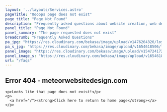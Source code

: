 ```yaml
---
layout: '../layouts/Services.astro'
pageTitle: "Oooops page does not exist"
page_title: "Page Not Found"
description: "Frequently asked questions about website creation, web design, costs, payment plans, stock photos and other client queries."
panel_title: "Page Not Found"
panel_summary: "The page requested does not exist"
breadcrumb: "Frequently Asked Questions"
pa_jpg: "https://res.cloudinary.com/bekasa/image/upload/v1476264320/lost_480-min_gasdth.jpg"
pa_s_jpg: "https://res.cloudinary.com/bekasa/image/upload/v1654618506/lost_s_ilmw93.jpg"
panel_image: "https://res.cloudinary.com/bekasa/image/upload/v1547241728/faq_a0wkf9.webp"
panel_image_s: "https://res.cloudinary.com/bekasa/image/upload/v1654618506/lost_s_ilmw93.jpg"
url: "/faqs"
---
```


<div class="lg:w-5/6 mx-auto h-64">
    <h2>Error 404 - meteorwebsitedesign.com</h2>

    <p>Looks like that page does not exist!</p>
    <p>
      <a href="/"><strong>Click here to return to home page</strong></a>
    </p>
</div>   